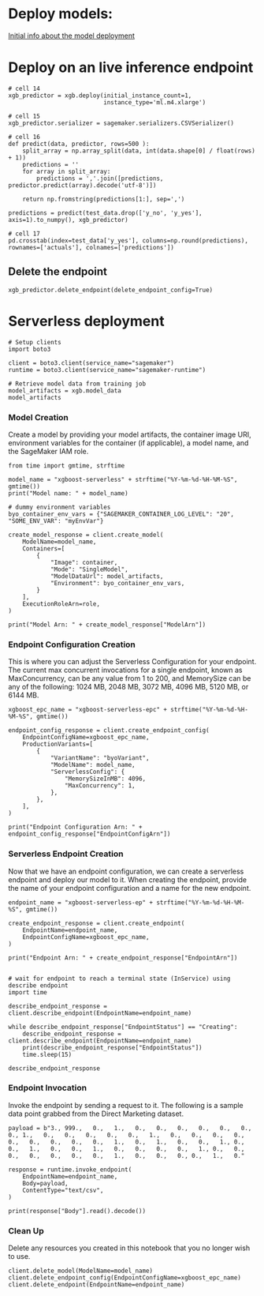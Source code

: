 # Deploy models:

[Initial info about the model deployment](https://docs.aws.amazon.com/sagemaker/latest/dg/deploy-model.html)


# Deploy on an live inference endpoint

```
# cell 14
xgb_predictor = xgb.deploy(initial_instance_count=1,
                           instance_type='ml.m4.xlarge')

# cell 15
xgb_predictor.serializer = sagemaker.serializers.CSVSerializer()

# cell 16
def predict(data, predictor, rows=500 ):
    split_array = np.array_split(data, int(data.shape[0] / float(rows) + 1))
    predictions = ''
    for array in split_array:
        predictions = ','.join([predictions, predictor.predict(array).decode('utf-8')])

    return np.fromstring(predictions[1:], sep=',')

predictions = predict(test_data.drop(['y_no', 'y_yes'], axis=1).to_numpy(), xgb_predictor)

# cell 17
pd.crosstab(index=test_data['y_yes'], columns=np.round(predictions), rownames=['actuals'], colnames=['predictions'])
```
## Delete the endpoint
```
xgb_predictor.delete_endpoint(delete_endpoint_config=True)
```

# Serverless deployment

```
# Setup clients
import boto3

client = boto3.client(service_name="sagemaker")
runtime = boto3.client(service_name="sagemaker-runtime")

# Retrieve model data from training job
model_artifacts = xgb.model_data
model_artifacts
```
### Model Creation
Create a model by providing your model artifacts, the container image URI, environment variables for the container (if applicable), a model name, and the SageMaker IAM role.
```
from time import gmtime, strftime

model_name = "xgboost-serverless" + strftime("%Y-%m-%d-%H-%M-%S", gmtime())
print("Model name: " + model_name)

# dummy environment variables
byo_container_env_vars = {"SAGEMAKER_CONTAINER_LOG_LEVEL": "20", "SOME_ENV_VAR": "myEnvVar"}

create_model_response = client.create_model(
    ModelName=model_name,
    Containers=[
        {
            "Image": container,
            "Mode": "SingleModel",
            "ModelDataUrl": model_artifacts,
            "Environment": byo_container_env_vars,
        }
    ],
    ExecutionRoleArn=role,
)

print("Model Arn: " + create_model_response["ModelArn"])
```

### Endpoint Configuration Creation
This is where you can adjust the Serverless Configuration for your endpoint. The current max concurrent invocations for a single endpoint, known as MaxConcurrency, can be any value from 1 to 200, and MemorySize can be any of the following: 1024 MB, 2048 MB, 3072 MB, 4096 MB, 5120 MB, or 6144 MB.

```
xgboost_epc_name = "xgboost-serverless-epc" + strftime("%Y-%m-%d-%H-%M-%S", gmtime())

endpoint_config_response = client.create_endpoint_config(
    EndpointConfigName=xgboost_epc_name,
    ProductionVariants=[
        {
            "VariantName": "byoVariant",
            "ModelName": model_name,
            "ServerlessConfig": {
                "MemorySizeInMB": 4096,
                "MaxConcurrency": 1,
            },
        },
    ],
)

print("Endpoint Configuration Arn: " + endpoint_config_response["EndpointConfigArn"])
```

### Serverless Endpoint Creation
Now that we have an endpoint configuration, we can create a serverless endpoint and deploy our model to it. When creating the endpoint, provide the name of your endpoint configuration and a name for the new endpoint.

```
endpoint_name = "xgboost-serverless-ep" + strftime("%Y-%m-%d-%H-%M-%S", gmtime())

create_endpoint_response = client.create_endpoint(
    EndpointName=endpoint_name,
    EndpointConfigName=xgboost_epc_name,
)

print("Endpoint Arn: " + create_endpoint_response["EndpointArn"])


# wait for endpoint to reach a terminal state (InService) using describe endpoint
import time

describe_endpoint_response = client.describe_endpoint(EndpointName=endpoint_name)

while describe_endpoint_response["EndpointStatus"] == "Creating":
    describe_endpoint_response = client.describe_endpoint(EndpointName=endpoint_name)
    print(describe_endpoint_response["EndpointStatus"])
    time.sleep(15)

describe_endpoint_response
```

### Endpoint Invocation
Invoke the endpoint by sending a request to it. The following is a sample data point grabbed from the Direct Marketing dataset.
```
payload = b"3., 999.,   0.,   1.,   0.,   0.,   0.,   0.,   0.,   0.,   0., 1.,   0.,   0.,   0.,   0.,   0.,   1.,   0.,   0.,   0.,   0., 0.,   0.,   0.,   0.,   0.,   1.,   0.,   1.,   0.,   0.,   1., 0.,   0.,   1.,   0.,   0.,   1.,   0.,   0.,   0.,   0.,   1., 0.,   0.,   0.,   0.,   0.,   0.,   0.,   1.,   0.,   0.,   0., 0.,   1.,   0."

response = runtime.invoke_endpoint(
    EndpointName=endpoint_name,
    Body=payload,
    ContentType="text/csv",
)

print(response["Body"].read().decode())
```

### Clean Up
Delete any resources you created in this notebook that you no longer wish to use.

```
client.delete_model(ModelName=model_name)
client.delete_endpoint_config(EndpointConfigName=xgboost_epc_name)
client.delete_endpoint(EndpointName=endpoint_name)
```
